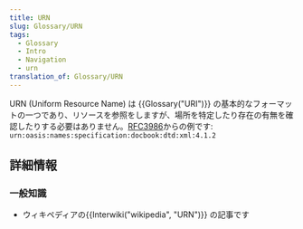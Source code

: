 ```yaml
---
title: URN
slug: Glossary/URN
tags:
  - Glossary
  - Intro
  - Navigation
  - urn
translation_of: Glossary/URN
---
```

URN (Uniform Resource Name) は {{Glossary("URI")}} の基本的なフォーマットの一つであり、リソースを参照をしますが、場所を特定したり存在の有無を確認したりする必要はありません。[RFC3986](http://www.ietf.org/rfc/rfc3986.txt)からの例です: `urn:oasis:names:specification:docbook:dtd:xml:4.1.2`

## 詳細情報

### 一般知識

- ウィキペディアの{{Interwiki("wikipedia", "URN")}} の記事です

